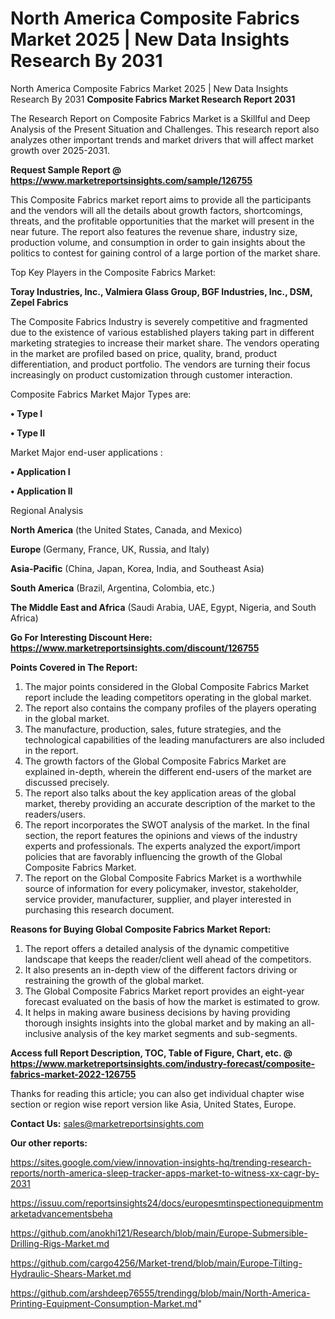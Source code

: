 # North America Composite Fabrics Market 2025 | New Data Insights Research By 2031
 North America Composite Fabrics Market 2025 | New Data Insights Research By 2031
<strong>Composite Fabrics Market Research Report 2031</strong>

The Research Report on Composite Fabrics Market is a Skillful and Deep Analysis of the Present Situation and Challenges. This research report also analyzes other important trends and market drivers that will affect market growth over 2025-2031.

<strong>Request Sample Report @ <a href=https://www.marketreportsinsights.com/sample/126755>https://www.marketreportsinsights.com/sample/126755</a></strong>

This Composite Fabrics market report aims to provide all the participants and the vendors will all the details about growth factors, shortcomings, threats, and the profitable opportunities that the market will present in the near future. The report also features the revenue share, industry size, production volume, and consumption in order to gain insights about the politics to contest for gaining control of a large portion of the market share.

Top Key Players in the Composite Fabrics Market:

<strong>Toray Industries, Inc., Valmiera Glass Group, BGF Industries, Inc., DSM, Zepel Fabrics</strong>

The Composite Fabrics Industry is severely competitive and fragmented due to the existence of various established players taking part in different marketing strategies to increase their market share. The vendors operating in the market are profiled based on price, quality, brand, product differentiation, and product portfolio. The vendors are turning their focus increasingly on product customization through customer interaction.

Composite Fabrics Market Major Types are:

<strong>• Type I

• Type II</strong>

Market Major end-user applications :

<strong>• Application I

• Application II</strong>

Regional Analysis

</u><strong><b>North America</b></strong> (the United States, Canada, and Mexico)

<strong><b>Europe </b></strong>(Germany, France, UK, Russia, and Italy)

<strong><b>Asia-Pacific</b></strong> (China, Japan, Korea, India, and Southeast Asia)

<strong><b>South America</b></strong> (Brazil, Argentina, Colombia, etc.)

<strong><b>The Middle East and Africa</b></strong> (Saudi Arabia, UAE, Egypt, Nigeria, and South Africa)

<strong>Go For Interesting Discount Here: <a href=https://www.marketreportsinsights.com/discount/126755>https://www.marketreportsinsights.com/discount/126755</a></strong>

<strong>Points Covered in The Report:</strong>
<ol>
  <li>The major points considered in the Global Composite Fabrics Market report include the leading competitors operating in the global market.</li>
  <li>The report also contains the company profiles of the players operating in the global market.</li>
  <li>The manufacture, production, sales, future strategies, and the technological capabilities of the leading manufacturers are also included in the report.</li>
  <li>The growth factors of the Global Composite Fabrics Market are explained in-depth, wherein the different end-users of the market are discussed precisely.</li>
  <li>The report also talks about the key application areas of the global market, thereby providing an accurate description of the market to the readers/users.</li>
  <li>The report incorporates the SWOT analysis of the market. In the final section, the report features the opinions and views of the industry experts and professionals. The experts analyzed the export/import policies that are favorably influencing the growth of the Global Composite Fabrics Market.</li>
  <li>The report on the Global Composite Fabrics Market is a worthwhile source of information for every policymaker, investor, stakeholder, service provider, manufacturer, supplier, and player interested in purchasing this research document.</li>
</ol>
<strong>Reasons for Buying Global Composite Fabrics Market Report:</strong>

<ol>
  <li>The report offers a detailed analysis of the dynamic competitive landscape that keeps the reader/client well ahead of the competitors.</li>
  <li>It also presents an in-depth view of the different factors driving or restraining the growth of the global market.</li>
  <li>The Global Composite Fabrics Market report provides an eight-year forecast evaluated on the basis of how the market is estimated to grow.</li>
  <li>It helps in making aware business decisions by having providing thorough insights insights into the global market and by making an all-inclusive analysis of the key market segments and sub-segments.</li>
</ol>
<strong>Access full Report Description, TOC, Table of Figure, Chart, etc. @ <a href=https://www.marketreportsinsights.com/industry-forecast/composite-fabrics-market-2022-126755>https://www.marketreportsinsights.com/industry-forecast/composite-fabrics-market-2022-126755</a></strong>


Thanks for reading this article; you can also get individual chapter wise section or region wise report version like Asia, United States, Europe.

<strong>Contact Us:</strong>
sales@marketreportsinsights.com

<strong>Our other reports:</strong>

<a href=https://sites.google.com/view/innovation-insights-hq/trending-research-reports/north-america-sleep-tracker-apps-market-to-witness-xx-cagr-by-2031>https://sites.google.com/view/innovation-insights-hq/trending-research-reports/north-america-sleep-tracker-apps-market-to-witness-xx-cagr-by-2031</a>

<a href=https://issuu.com/reportsinsights24/docs/europesmtinspectionequipmentmarketadvancementsbeha>https://issuu.com/reportsinsights24/docs/europesmtinspectionequipmentmarketadvancementsbeha</a>

<a href=https://github.com/anokhi121/Research/blob/main/Europe-Submersible-Drilling-Rigs-Market.md>https://github.com/anokhi121/Research/blob/main/Europe-Submersible-Drilling-Rigs-Market.md</a>

<a href=https://github.com/cargo4256/Market-trend/blob/main/Europe-Tilting-Hydraulic-Shears-Market.md>https://github.com/cargo4256/Market-trend/blob/main/Europe-Tilting-Hydraulic-Shears-Market.md</a>

<a href=https://github.com/arshdeep76555/trendingg/blob/main/North-America-Printing-Equipment-Consumption-Market.md>https://github.com/arshdeep76555/trendingg/blob/main/North-America-Printing-Equipment-Consumption-Market.md</a>"
